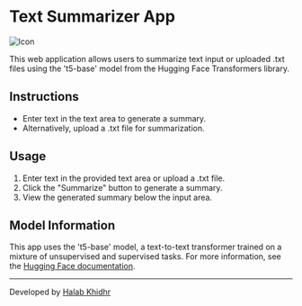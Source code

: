 # Text Summarizer App

![Icon](https://emojipedia-us.s3.dualstack.us-west-1.amazonaws.com/thumbs/120/apple/285/pencil_270f.png)

This web application allows users to summarize text input or uploaded .txt files using the 't5-base' model from the Hugging Face Transformers library.

## Instructions
- Enter text in the text area to generate a summary.
- Alternatively, upload a .txt file for summarization.

## Usage
1. Enter text in the provided text area or upload a .txt file.
2. Click the "Summarize" button to generate a summary.
3. View the generated summary below the input area.

## Model Information
This app uses the 't5-base' model, a text-to-text transformer trained on a mixture of unsupervised and supervised tasks. For more information, see the [Hugging Face documentation](https://huggingface.co/transformers/model_doc/t5.html).

---

Developed by [Halab Khidhr](https://github.com/khidhr)
